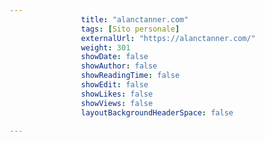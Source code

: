 ---
                title: "alanctanner.com"
                tags: [Sito personale]
                externalUrl: "https://alanctanner.com/"
                weight: 301
                showDate: false
                showAuthor: false
                showReadingTime: false
                showEdit: false
                showLikes: false
                showViews: false
                layoutBackgroundHeaderSpace: false
                ---

